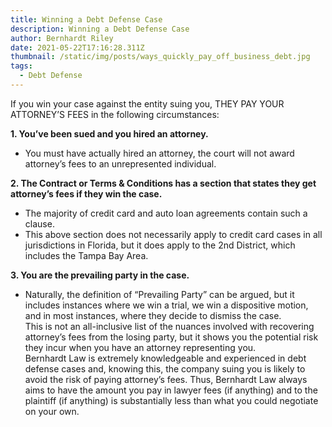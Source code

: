 ```yaml
---
title: Winning a Debt Defense Case
description: Winning a Debt Defense Case
author: Bernhardt Riley
date: 2021-05-22T17:16:28.311Z
thumbnail: /static/img/posts/ways_quickly_pay_off_business_debt.jpg
tags:
  - Debt Defense
---
```

If you win your case against the entity suing you, THEY PAY YOUR ATTORNEY’S FEES in the following circumstances:

**1. You’ve been sued and you hired an attorney.**

* You must have actually hired an attorney, the court will not award attorney’s fees to an unrepresented individual.

**2. The Contract or Terms & Conditions has a section that states they get attorney’s fees if they win the case.**

* The majority of credit card and auto loan agreements contain such a clause.
* This above section does not necessarily apply to credit card cases in all jurisdictions in Florida, but it does apply to the 2nd District, which includes the Tampa Bay Area.

**3. You are the prevailing party in the case.**

* Naturally, the definition of “Prevailing Party” can be argued, but it includes instances where we win a trial, we win a dispositive motion, and in most instances, where they decide to dismiss the case.\
  This is not an all-inclusive list of the nuances involved with recovering attorney’s fees from the losing party, but it shows you the potential risk they incur when you have an attorney representing you.\
  Bernhardt Law is extremely knowledgeable and experienced in debt defense cases and, knowing this, the company suing you is likely to avoid the risk of paying attorney’s fees. Thus, Bernhardt Law always aims to have the amount you pay in lawyer fees (if anything) and to the plaintiff (if anything) is substantially less than what you could negotiate on your own.